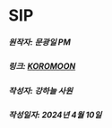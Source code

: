 # SIP
##### 원작자: 문광일 PM
##### 링크: [KOROMOON][koromoonlink]
[koromoonlink]: https://koromoon.blogspot.com/2020/02/sip.html "Go koromoon"
##### 작성자: 강하늘 사원
##### 작성일자: 2024년 4월 10일 
